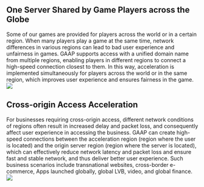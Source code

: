 ## One Server Shared by Game Players across the Globe
Some of our games are provided for players across the world or in a certain region. When many players play a game at the same time, network differences in various regions can lead to bad user experience and unfairness in games. GAAP supports access with a unified domain name from multiple regions, enabling players in different regions to connect a high-speed connection closest to them. In this way, acceleration is implemented simultaneously for players across the world or in the same region, which improves user experience and ensures fairness in the game.
![](https://main.qcloudimg.com/raw/087272d946f4aeaf57cf5fa6005e8ead.png)

## Cross-origin Access Acceleration
For businesses requiring cross-origin access, different network conditions of regions often result in increased delay and packet loss, and consequently affect user experience in accessing the business. GAAP can create high-speed connections between the acceleration region (region where the user is located) and the origin server region (region where the server is located), which can effectively reduce network latency and packet loss and ensure fast and stable network, and thus deliver better user experience.
Such business scenarios include transnational websites, cross-border e-commerce, Apps launched globally, global LVB, video, and global finance.
![](https://main.qcloudimg.com/raw/5aca9d98ecc8160923ca2651dcbf1643.png)

